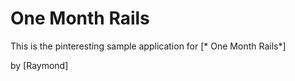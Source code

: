 # One Month Rails

This is the pinteresting sample application for
[* One Month Rails*]

by [Raymond]